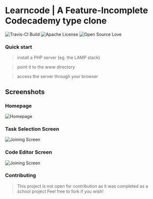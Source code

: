 # Learncode | A Feature-Incomplete Codecademy type clone

![Travis-CI Build](https://api.travis-ci.org/Matt-Allen44/Quik.svg)
![Apache License](https://img.shields.io/github/license/matt-allen44/quik.svg)
![Open Source Love](https://badges.frapsoft.com/os/v1/open-source.svg?v=103)

### Quick start
> install a PHP server (eg. the LAMP stack)

> point it to the www directory

> access the server through your browser

## Screenshots
### Homepage
![Homepage](http://i.imgur.com/gfzrYhI.png)
### Task Selection Screen
![Joining Screen](http://i.imgur.com/EgczCo1.png)
### Code Editor Screen
![Joining Screen](http://i.imgur.com/43ZjYNQ.png)


### Contributing
> This project is not open for contribution as it was completed as a school project
> Feel free to fork if you wish!
